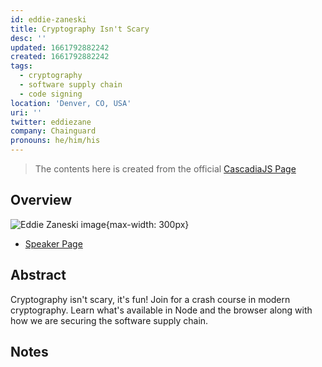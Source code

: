 ```yaml
---
id: eddie-zaneski
title: Cryptography Isn't Scary
desc: ''
updated: 1661792882242
created: 1661792882242
tags:
  - cryptography
  - software supply chain
  - code signing
location: 'Denver, CO, USA'
uri: ''
twitter: eddiezane
company: Chainguard
pronouns: he/him/his
---
```

> The contents here is created from the official [CascadiaJS Page](https://2022.cascadiajs.com/speakers/eddie-zaneski)

## Overview

![Eddie Zaneski image](https://create-4jr.begin.app/_static/2022/eddie-zaneski.jpg){max-width: 300px}
- [Speaker Page](https://2022.cascadiajs.com/speakers/eddie-zaneski)

## Abstract

Cryptography isn't scary, it's fun! Join for a crash course in modern cryptography. Learn what's available in Node and the browser along with how we are securing the software supply chain.

## Notes
